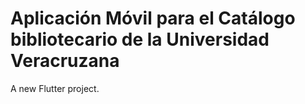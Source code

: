 # Aplicación Móvil para el Catálogo bibliotecario de la Universidad Veracruzana

A new Flutter project.
